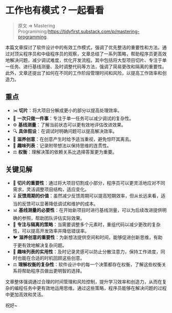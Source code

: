 # 工作也有模式？一起看看

> 原文 => Mastering Programming/<https://tidyfirst.substack.com/p/mastering-programming>.

本篇文章探讨了软件设计中的有效工作模式，强调了优先整洁的重要性和方法。通过对顶尖程序员和中级程序员的观察，文章总结了一系列策略，帮助程序员更高效地解决问题，减少调试难度，优化开发流程。其中包括将大型项目切片、专注于单一任务、进行基线测量、及时调整代码等方法，强调了简易更改和隔离的重要性。此外，文章还提出了如何在不同的工作阶段管理时间和风险，以提高工作效率和创造力。

## 重点

- ✂️ **切片**：将大项目分解成更小的部分以提高处理效率。
- 🧩 **一次只做一件事**：专注于单一任务可以减少调试的复杂性。
- ⚙️ **基线测量**：了解当前状态可以更有效地评估改进效果。
- 🔍 **具体假设**：在调试时明确问题可以提高解决效率。
- 🦅 **滋养创意**：在创意产生时给予适当重视，避免惊吓其离去。
- 🎯 **趣味列表**：记录附带想法以保持思维的连贯性。
- ⚖️ **权衡**：理解决策的依赖关系比选择答案更为重要。

## 关键见解

- 📏 **切片的重要性**：通过将大项目切割成小部分，程序员可以更灵活地应对不同需求，灵活调整项目结构，适应变化。
- ⏳ **反馈周期的价值**：虽然减少反馈周期可以提高短期效率，但从长远来看，适当的反馈可以显著降低调试和维护的成本。
- 📊 **基线测量的必要性**：在开始新项目时进行基线测量，可以为后续改进提供明确的参照，帮助团队评估实际效果。
- 🔄 **专注与隔离的策略**：当需要调整多个元素时，重组代码以减少更改的复杂性，可以提高开发效率并降低错误率。
- 🐦 **滋养创意的重要性**：为新想法提供空间和时间，能够促进创新思维，有助于更有效地解决复杂问题。
- 📝 **趣味列表的实用性**：及时记录灵感可以防止分散注意力，保持工作进度，同时也能在合适的时机回顾这些创意。
- ⚖️ **理解权衡的复杂性**：软件设计中的每一个决策都存在权衡，了解这些权衡关系将帮助程序员做出更明智的选择。

文章整体强调通过合理的时间管理和风险控制，提升学习效率和创造力，从而在复杂的编程任务中更有效地运用思维。通过这些策略，程序员能够在解决问题的过程中更加高效和灵活。

祝好~
